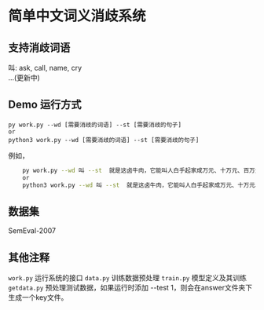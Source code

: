 # 简单中文词义消歧系统


## 支持消歧词语
叫: ask, call, name, cry  
...(更新中)

## Demo 运行方式

    py work.py --wd [需要消歧的词语] --st [需要消歧的句子]
    or 
    python3 work.py --wd [需要消歧的词语] --st [需要消歧的句子]

例如，
```bash
    py work.py --wd 叫 --st  就是这卤牛肉，它能叫人白手起家成万元、十万元、百万元户
    or
    python3 work.py --wd 叫 --st  就是这卤牛肉，它能叫人白手起家成万元、十万元、百万元户
```

## 数据集
SemEval-2007

## 其他注释
`work.py`      运行系统的接口
`data.py`      训练数据预处理
`train.py`     模型定义及其训练
`getdata.py`    预处理测试数据，如果运行时添加 --test 1，则会在answer文件夹下生成一个key文件。    